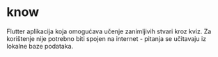 # know

Flutter aplikacija koja omogućava učenje zanimljivih stvari kroz kviz.
Za korištenje nije potrebno biti spojen na internet - pitanja se učitavaju iz lokalne baze podataka.
